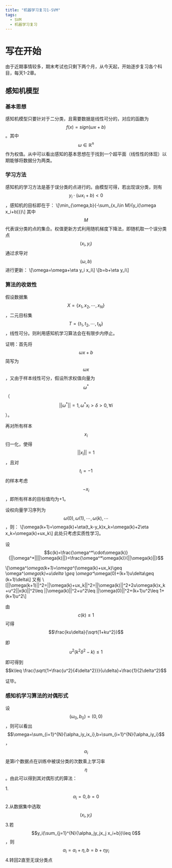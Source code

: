 ```yaml
---
title: "机器学习复习1-SVM"
tags:
  - SVM
  - 机器学习复习
---
```


<script type="text/javascript" src="http://cdn.mathjax.org/mathjax/latest/MathJax.js?config=default"></script>

# 写在开始

由于近期事情较多，期末考试也只剩下两个月，从今天起，开始逐步复习各个科目，每天1-2章。

## 感知机模型

### 基本思想

感知机模型只要针对于二分类，且需要数据是线性可分的，对应的函数为$$f(x)=sign(\omega x+b)$$。其中$$\omega\in \mathbb{R}^n$$作为权值。从中可以看出感知的基本思想在于找到一个超平面（线性性的体现）以期能够将数据分为两类。

### 学习方法

感知机的学习方法是基于误分类的点进行的。由模型可得，若出现误分类，则有$$y_i\cdot(\omega x_i+b)<0$$，感知机的目标即在于：
\\[\min_{\omega,b}{-\sum_{x_i\in M}{y_i(\omega x_i+b)}}\\]
其中$$M$$代表误分类的点的集合。权值更新方式利用随机梯度下降法，即随机取一个误分类点$$(x_i,y_i)$$通过求导对$$(\omega,b)$$进行更新：
\\[\omega=\omega+\eta y_i x_i\\]
\\[b=b+\eta y_i\\]


### 算法的收敛性

假设数据集$$X=\{x_1,x_2,\cdots,x_N\}$$，二元目标集$$T=\{t_1,t_2,\cdots,t_N\}$$，线性可分。则利用感知机学习算法会在有限步内停止。

证明：首先将$$\omega x+b$$简写为$$\omega x$$，又由于样本线性可分，假设所求权值向量为$$\omega^{*}$$（$$||\omega^{*}||=1,\omega^*x_i>\delta>0,\forall i$$）。

再对所有样本$$x_i$$归一化，使得$$||x_i||=1$$，且对$$t_i=-1$$的样本考虑$$-x_i$$，即所有样本的目标值均为+1。

设权向量学习序列为$$\omega(0),\omega(1),\cdots,\omega(k),\cdots$$，则：
\\[\omega(k+1)=\omega(k)+\eta(t_k-y_k)x_k=\omega(k)+2\eta x_k=\omega(k)+ux_k\\]
此处只考虑实质性学习。

设$$c(k)=\frac{\omega^*\cdot\omega(k)}{||\omega^*||||\omega(k)||}=\frac{\omega^*\omega(k)}{||\omega(k)||}$$

\\[\omega^*\omega(k+1)=\omega^*(\omega(k)+ux_k)\geq \omega^*\omega(k)+u\delta \geq \omega^*\omega(0)+(k+1)u\delta\geq (k+1)\delta\\]
又有
\\[||\omega(k+1)||^2=||\omega(k)+ux_k||^2=||\omega(k)||^2+2u\omega(k)x_k+u^2||x(k)||^2\leq ||\omega(k)||^2+u^2\leq ||\omega(0)||^2+(k+1)u^2\leq 1+(k+1)u^2\\]

由$$c(k)\leq 1$$可得$$\frac{ku\delta}{\sqrt{1+ku^2}}$$

即$$u^2(k^2\delta^2-k)\leq 1$$

即可得到$$k\leq \frac{\sqrt{1+\frac{u^2}{4\delta^2}}}{u\delta}+\frac{1}{2\delta^2}$$

证毕。

### 感知机学习算法的对偶形式

设$$(\omega_0,b_0)=(0,0)$$，则可以看出$$\omega=\sum_{i=1}^{N}{\alpha_iy_ix_i},b=\sum_{i=1}^{N}{\alpha_iy_i}$$，$$\alpha_i$$是第i个数据点在训练中被误分类的次数乘上学习率$$\eta$$。由此可以得到其对偶形式的算法：

 1.$$\alpha_i=0,b=0$$
 2.从数据集中选取$$(x_i,y_i)$$
 3.若$$y_i(\sum_{j=1}^{N}{\alpha_jy_jx_j x_i+b})\leq 0$$，则$$\alpha_i=\alpha_i+\eta,b=b+\eta y_i$$
 4.转回2直至无误分类点

